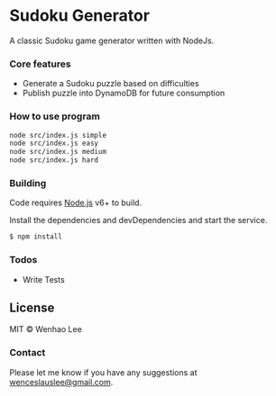 # Sudoku Generator

A classic Sudoku game generator written with NodeJs.

### Core features

  - Generate a Sudoku puzzle based on difficulties
  - Publish puzzle into DynamoDB for future consumption

### How to use program

```sh
node src/index.js simple
node src/index.js easy
node src/index.js medium
node src/index.js hard
```

### Building

Code requires [Node.js](https://nodejs.org/) v6+ to build.

Install the dependencies and devDependencies and start the service.

```sh
$ npm install
```

### Todos

 - Write Tests

License
----

MIT © Wenhao Lee

### Contact

Please let me know if you have any suggestions at wenceslauslee@gmail.com.

